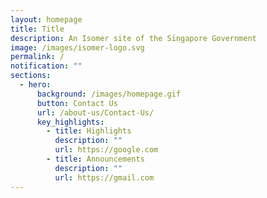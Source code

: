 ```yaml
---
layout: homepage
title: Title
description: An Isomer site of the Singapore Government
image: /images/isomer-logo.svg
permalink: /
notification: ""
sections:
  - hero:
      background: /images/homepage.gif
      button: Contact Us
      url: /about-us/Contact-Us/
      key_highlights:
        - title: Highlights
          description: ""
          url: https://google.com
        - title: Announcements
          description: ""
          url: https://gmail.com
---
```

